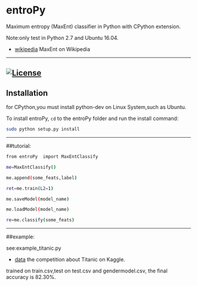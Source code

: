 # entroPy
Maximum entropy (MaxEnt) classifier in Python with CPython extension.

Note:only test in Python 2.7 and Ubuntu 16.04.


* [wikipedia](https://en.wikipedia.org/wiki/Multinomial_logistic_regression) MaxEnt on Wikipedia

-----

[![License](https://img.shields.io/badge/license-GPL3-blue.svg)](https://www.gnu.org/licenses/gpl-3.0.en.html)
-----


## Installation
for CPython,you must install python-dev on Linux System,such as Ubuntu.

To install entroPy, `cd` to the entroPy folder and run the install command:
```sh
sudo python setup.py install
```
-----
##tutorial:
```sh
from entroPy  import MaxEntClassify

me=MaxEntClassify() 

me.append(some_feats,label)

ret=me.train(L2=1)

me.saveModel(model_name)

me.loadModel(model_name)

re=me.classify(some_feats)
```
-----
##example:

see:example_titanic.py
* [data](https://www.kaggle.com/c/titanic/data) the competition about Titanic on Kaggle.


trained on train.csv,test on test.csv and gendermodel.csv, the final accuracy is  82.30%.





